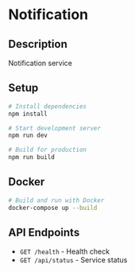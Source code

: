 # Notification

## Description
Notification service

## Setup
```bash
# Install dependencies
npm install

# Start development server
npm run dev

# Build for production
npm run build
```

## Docker
```bash
# Build and run with Docker
docker-compose up --build
```

## API Endpoints
- `GET /health` - Health check
- `GET /api/status` - Service status
